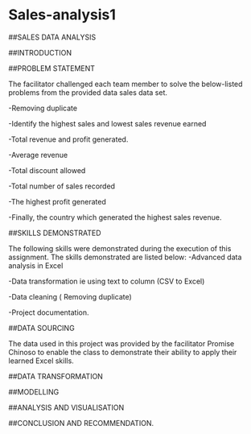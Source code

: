 # Sales-analysis1

##SALES DATA ANALYSIS

##INTRODUCTION

##PROBLEM STATEMENT

The facilitator challenged each team member to solve the below-listed problems from the provided data sales data set.

-Removing duplicate

-Identify the highest sales and lowest sales revenue earned 

-Total revenue and profit generated.

-Average revenue

-Total discount allowed

-Total number of sales recorded

-The highest profit generated 

-Finally, the country which generated the highest sales revenue.

##SKILLS DEMONSTRATED

The following skills were demonstrated during the execution of this assignment. The skills demonstrated are listed below:
-Advanced data analysis in Excel

-Data transformation ie using text to column (CSV to Excel)

-Data cleaning ( Removing duplicate)

-Project documentation.


##DATA SOURCING

The data used in this project was provided by the facilitator Promise Chinoso to enable the class to demonstrate their ability to apply their learned Excel skills.

##DATA TRANSFORMATION

##MODELLING

##ANALYSIS AND VISUALISATION

##CONCLUSION AND RECOMMENDATION.
